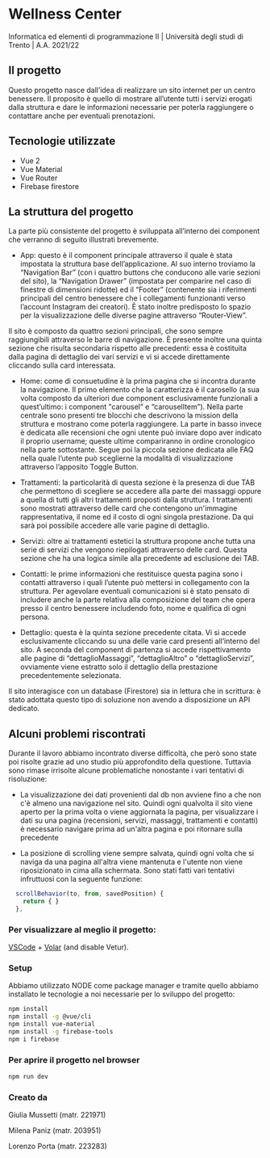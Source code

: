 # Wellness Center
Informatica ed elementi di programmazione II  | Università degli studi di Trento | A.A. 2021/22



## Il progetto
Questo progetto nasce dall’idea di realizzare un sito internet per un centro benessere.
Il proposito è quello di mostrare all’utente tutti i servizi erogati dalla struttura e dare le informazioni necessarie per poterla raggiungere o contattare anche per eventuali prenotazioni.

## Tecnologie utilizzate
* Vue 2
* Vue Material
* Vue Router
* Firebase firestore

## La struttura del progetto
La parte più consistente del progetto è sviluppata all’interno dei component che verranno di seguito illustrati brevemente.

* App: questo è il component principale attraverso il quale è stata impostata la struttura base dell’applicazione.
Al suo interno troviamo la “Navigation Bar” (con i quattro buttons che conducono alle varie sezioni del sito), la “Navigation Drawer” (impostata per comparire nel caso di finestre di dimensioni ridotte) ed il “Footer” (contenente sia i riferimenti principali del centro benessere che i collegamenti funzionanti verso l’account Instagram dei creatori).
È stato inoltre predisposto lo spazio per la visualizzazione delle diverse pagine attraverso “Router-View”.

Il sito è composto da quattro sezioni principali, che sono sempre raggiungibili attraverso le barre di navigazione.
È presente inoltre una quinta sezione che risulta secondaria rispetto alle precedenti:  essa è costituita dalla pagina di dettaglio dei vari servizi e vi si accede direttamente cliccando sulla card interessata.

* Home: come di consuetudine è la prima pagina che si incontra durante la navigazione.
Il primo elemento che la caratterizza è il carosello (a sua volta composto da ulteriori due component esclusivamente funzionali a quest’ultimo: i component "carousel” e “carouselItem”). Nella parte centrale sono presenti tre blocchi che descrivono la mission della struttura e mostrano come poterla raggiungere. La parte in basso invece è dedicata alle recensioni che ogni utente può inviare dopo aver indicato il proprio username; queste ultime compariranno in ordine cronologico nella parte sottostante. Segue poi la piccola sezione dedicata alle FAQ nella quale l’utente può sceglierne la modalità di visualizzazione attraverso l’apposito Toggle Button.

* Trattamenti: la particolarità di questa sezione è la presenza di due TAB che permettono di scegliere se accedere alla parte dei massaggi oppure a quella di tutti gli altri trattamenti proposti dalla struttura. I trattamenti sono mostrati attraverso delle card che contengono un'immagine rappresentativa, il nome ed il costo di ogni singola prestazione.
Da qui sarà poi possibile accedere alle varie pagine di dettaglio.

* Servizi: oltre ai trattamenti estetici la struttura propone anche tutta una serie di servizi che vengono riepilogati attraverso delle card.
Questa sezione che ha una logica simile alla precedente ad esclusione dei TAB.

* Contatti: le prime informazioni che restituisce questa pagina sono i contatti attraverso i quali l’utente può mettersi in collegamento con la struttura.
Per agevolare eventuali comunicazioni si è stato pensato di includere anche la parte relativa alla composizione del team che opera presso il centro benessere includendo foto, nome e qualifica di ogni persona.

* Dettaglio: questa è la quinta sezione precedente citata. Vi si accede esclusivamente cliccando su una delle varie card presenti all’interno del sito. A seconda del component di partenza si accede rispettivamento alle pagine di “dettaglioMassaggi”, “dettaglioAltro” o “dettaglioServizi”, ovviamente viene estratto solo il dettaglio della prestazione precedentemente selezionata.

Il sito interagisce con un database (Firestore) sia in lettura che in scrittura: è stato adottata questo tipo di soluzione non avendo a disposizione un API dedicato.

## Alcuni problemi riscontrati
Durante il lavoro abbiamo incontrato diverse difficoltà, che però sono state poi risolte grazie ad uno studio più approfondito della questione. Tuttavia sono rimase irrisolte alcune problematiche nonostante i vari tentativi di risoluzione:

* La visualizzazione dei dati provenienti dal db non avviene fino a che non c'è almeno una navigazione nel sito. Quindi ogni qualvolta il sito viene aperto per la prima volta o viene aggiornata la pagina, per visualizzare i dati su una pagina (recensioni, servizi, massaggi, trattamenti e contatti) è necessario navigare prima ad un'altra pagina e poi ritornare sulla precedente

* La posizione di scrolling viene sempre salvata, quindi ogni volta che si naviga da una pagina all'altra viene mantenuta e l'utente non viene riposizionato in cima alla schermata. Sono stati fatti vari tentativi infruttuosi con la seguente funzione:
```javascript
  scrollBehavior(to, from, savedPosition) {
    return { }
  },
  ```

### Per visualizzare al meglio il progetto:

[VSCode](https://code.visualstudio.com/) + [Volar](https://marketplace.visualstudio.com/items?itemName=johnsoncodehk.volar) (and disable Vetur).


### Setup
Abbiamo utilizzato NODE come package manager e tramite quello abbiamo installato le tecnologie a noi necessarie per lo sviluppo del progetto:

```sh
npm install
npm install -g @vue/cli
npm install vue-material
npm install -g firebase-tools
npm i firebase
```

### Per aprire il progetto nel browser

```sh
npm run dev
```

### Creato da
Giulia Mussetti (matr. 221971)

Milena Paniz (matr. 203951)

Lorenzo Porta (matr. 223283)